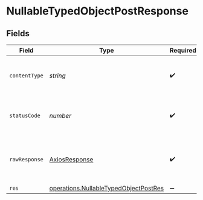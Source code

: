 # NullableTypedObjectPostResponse


## Fields

| Field                                                                                                 | Type                                                                                                  | Required                                                                                              | Description                                                                                           |
| ----------------------------------------------------------------------------------------------------- | ----------------------------------------------------------------------------------------------------- | ----------------------------------------------------------------------------------------------------- | ----------------------------------------------------------------------------------------------------- |
| `contentType`                                                                                         | *string*                                                                                              | :heavy_check_mark:                                                                                    | HTTP response content type for this operation                                                         |
| `statusCode`                                                                                          | *number*                                                                                              | :heavy_check_mark:                                                                                    | HTTP response status code for this operation                                                          |
| `rawResponse`                                                                                         | [AxiosResponse](https://axios-http.com/docs/res_schema)                                               | :heavy_check_mark:                                                                                    | Raw HTTP response; suitable for custom response parsing                                               |
| `res`                                                                                                 | [operations.NullableTypedObjectPostRes](../../../sdk/models/operations/nullabletypedobjectpostres.md) | :heavy_minus_sign:                                                                                    | OK                                                                                                    |